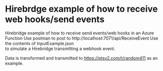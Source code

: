 ﻿# Hirebrdge example of how to receive web hooks/send events
Hirebridge example of how to receive send events/web hooks in an Azure Function
Use postman to post to http://localhost:7071/api/ReceiveEvent    Use the  contents of InputExample.json  
to simulate a Hirebridge transmitting a webhook event.


Data is transformed and transmitted to https://ptsv2.com/t/random411  as an example.